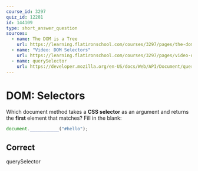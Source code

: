 ```yaml
---
course_id: 3297
quiz_id: 12281
id: 144109
type: short_answer_question
sources:
  - name: The DOM is a Tree
    url: https://learning.flatironschool.com/courses/3297/pages/the-dom-is-a-tree?module_item_id=143596
  - name: "Video: DOM Selectors"
    url: https://learning.flatironschool.com/courses/3297/pages/video-dom-selectors?module_item_id=270726
  - name: querySelector
    url: https://developer.mozilla.org/en-US/docs/Web/API/Document/querySelector
---
```


# DOM: Selectors

Which document method takes a **CSS selector** as an argument and returns the
**first** element that matches? Fill in the blank:

```javascript
document.___________("#hello");
```

## Correct

querySelector
